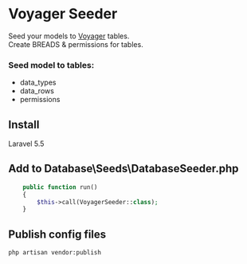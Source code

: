 
# Voyager Seeder
Seed your models to [Voyager](https://laravelvoyager.com/) tables.<br>
Create BREADS & permissions for tables.

### Seed model to tables:
 - data_types
 - data_rows
 - permissions
 
## Install
Laravel 5.5

## Add to Database\Seeds\DatabaseSeeder.php

``` php
    public function run()
    {
        $this->call(VoyagerSeeder::class);
    }
   ```
## Publish config files

``` bash
php artisan vendor:publish
```
